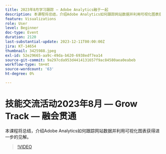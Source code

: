 ```yaml
---
title: 2023年8月学习跟踪 — Adobe Analytics融于一起
description: 本课程将总结，介绍Adobe Analytics如何跟踪网站数据并利用可视化图表获得进一步的见解。
feature: Visualizations
role: User
level: Beginner
doc-type: Event
duration: 2120
last-substantial-update: 2023-12-11T00:00:00Z
jira: KT-14654
thumbnail: 3425988.jpeg
exl-id: 52e29665-aa9c-49da-b620-6938edf7ea14
source-git-commit: 9a297cda953d4414131657f9ac84580aea0eabeb
workflow-type: tm+mt
source-wordcount: '63'
ht-degree: 0%

---
```


# 技能交流活动2023年8月 — Grow Track — 融会贯通

本课程将总结，介绍Adobe Analytics如何跟踪网站数据并利用可视化图表获得进一步的见解。

>[!VIDEO](https://video.tv.adobe.com/v/3456737/?learn=on&captions=chi_hans)
